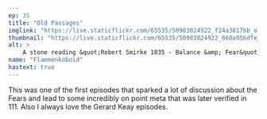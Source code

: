 ```yaml
---
ep: 35
title: "Old Passages"
imglink: "https://live.staticflickr.com/65535/50983024922_f24a3817bb_o.jpg"
thumbnail: "https://live.staticflickr.com/65535/50983024922_860a95bdfe_q.jpg"
alt: >
    A stone reading &quot;Robert Smirke 1835 - Balance &amp; Fear&quot; with three corridors behind it. The left corridor is made up of a big spider web, the middle contains the outline of a fire, and the right has a human figure cut off by the border. Text in the upper left reads &quot;Ep35, Old Passages&quot;. 
name: "Flammenkobold"
hastext: true
---
```

This was one of the first episodes that sparked a lot of discussion about the Fears and lead to some incredibly on point meta that was later verified in 111. Also I always love the Gerard Keay episodes.
